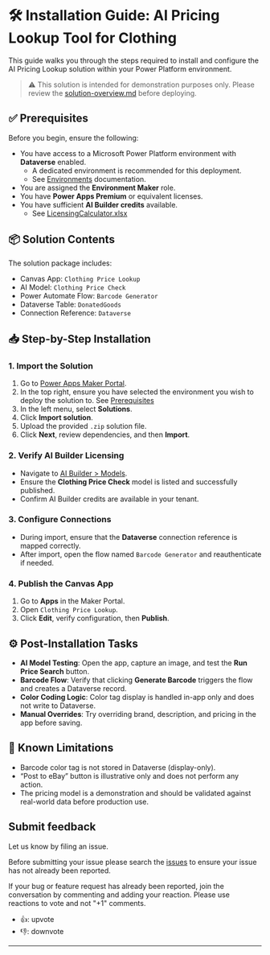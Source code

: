 # 🛠️ Installation Guide: AI Pricing Lookup Tool for Clothing

This guide walks you through the steps required to install and configure the AI Pricing Lookup solution within your Power Platform environment.

> ⚠️ This solution is intended for demonstration purposes only. Please review the [solution-overview.md](/PowerPlatform/demos/ai-pricing-tool/solution-overview.md) before deploying.


## ✅ Prerequisites

Before you begin, ensure the following:

- You have access to a Microsoft Power Platform environment with **Dataverse** enabled.
  - A dedicated environment is recommended for this deployment.
  - See [Environments](https://learn.microsoft.com/en-us/power-platform/admin/environments-overview) documentation.
- You are assigned the **Environment Maker** role.
- You have **Power Apps Premium** or equivalent licenses.
- You have sufficient **AI Builder credits** available.
  - See [LicensingCalculator.xlsx](/licensingcalculator.xlsx)


## 📦 Solution Contents

The solution package includes:

- Canvas App: `Clothing Price Lookup`
- AI Model: `Clothing Price Check`
- Power Automate Flow: `Barcode Generator`
- Dataverse Table: `DonatedGoods`
- Connection Reference: `Dataverse`


## 📥 Step-by-Step Installation

### 1. **Import the Solution**

1. Go to [Power Apps Maker Portal](https://make.powerapps.com/).
2. In the top right, ensure you have selected the environment you wish to deploy the solution to. See [Prerequisites](#-prerequisites)
3. In the left menu, select **Solutions**.
4. Click **Import solution**.
5. Upload the provided `.zip` solution file.
6. Click **Next**, review dependencies, and then **Import**.

### 2. **Verify AI Builder Licensing**

- Navigate to [AI Builder > Models](https://make.powerapps.com/aiBuilder/models).
- Ensure the **Clothing Price Check** model is listed and successfully published.
- Confirm AI Builder credits are available in your tenant.

### 3. **Configure Connections**

- During import, ensure that the **Dataverse** connection reference is mapped correctly.
- After import, open the flow named `Barcode Generator` and reauthenticate if needed.

### 4. **Publish the Canvas App**

1. Go to **Apps** in the Maker Portal.
2. Open `Clothing Price Lookup`.
3. Click **Edit**, verify configuration, then **Publish**.


## ⚙️ Post-Installation Tasks

- **AI Model Testing**: Open the app, capture an image, and test the **Run Price Search** button.
- **Barcode Flow**: Verify that clicking **Generate Barcode** triggers the flow and creates a Dataverse record.
- **Color Coding Logic**: Color tag display is handled in-app only and does not write to Dataverse.
- **Manual Overrides**: Try overriding brand, description, and pricing in the app before saving.


## 🚫 Known Limitations

- Barcode color tag is not stored in Dataverse (display-only).
- “Post to eBay” button is illustrative only and does not perform any action.
- The pricing model is a demonstration and should be validated against real-world data before production use.


## Submit feedback

Let us know by filing an issue.  

Before submitting your issue please search the [issues](https://github.com/microsoft/TSI-Business-Applications/issues) to ensure your issue has not already been reported.

If your bug or feature request has already been reported, join the conversation by commenting and adding your reaction. Please use reactions to vote and not "+1" comments.

- 👍: upvote  
- 👎: downvote  

---
